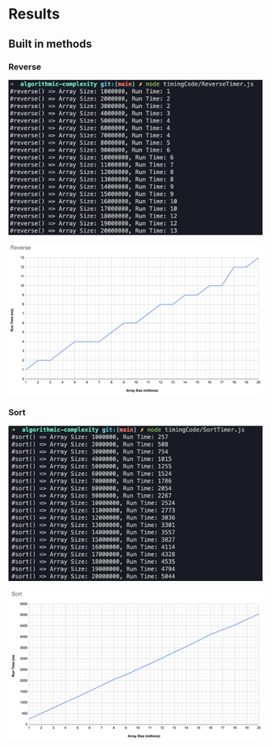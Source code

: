 # Results

## Built in methods

### Reverse
![reverse-results](../images/reverse-results.png)

![reverse-graph](../images/reverse-graph.png)

### Sort

![sort-results](../images/sort-results.png)

![sort-graph](../images/sort-graph.png)

